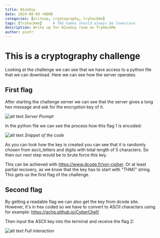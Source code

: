 ```yaml
---
title: W1seGuy
date: 2024-08-09 +0800
categories: [writeup, cryptography, tryhackme]
tags: [tryhackme]     # TAG names should always be lowercase
description: Write up for W1seGuy room on TryHackMe
author: piotr
---
```


# This is a cryptography challenge

Looking at the challenge we can see that we have access to a python file that we can download. Here we can see how the server operates.

## First flag
After starting the challenge server we can see that the server gives a long hex message and ask for the encryption key of it.

![alt text](/assets/lib/w1seguy/xor.png)
_Server Prompt_

In the python file we can see the process how this flag 1 is encoded:

![alt text](/assets/lib/w1seguy/code.png)
_Snippet of the code_

As you can look how the key is created you can see that it is randomly chosen from ascii_letters and digits with total length of 5 characters. So then our next step would be to brute force this key.

This can be achieved with https://www.dcode.fr/xor-cipher. 
Or at least partial recovery, as we know that the key has to start with "THM{" string.
This gets us the first flag of the challenge.

## Second flag
By getting a readable flag we can also get the key from dcode site. However, it's in hex coded so we have to convert to ASCII characters using for example: https://gchq.github.io/CyberChef/

Then input the ASCII key into the terminal and receive the flag 2:

![alt text](/assets/lib/w1seguy/flag2.png)
_Full interaction_